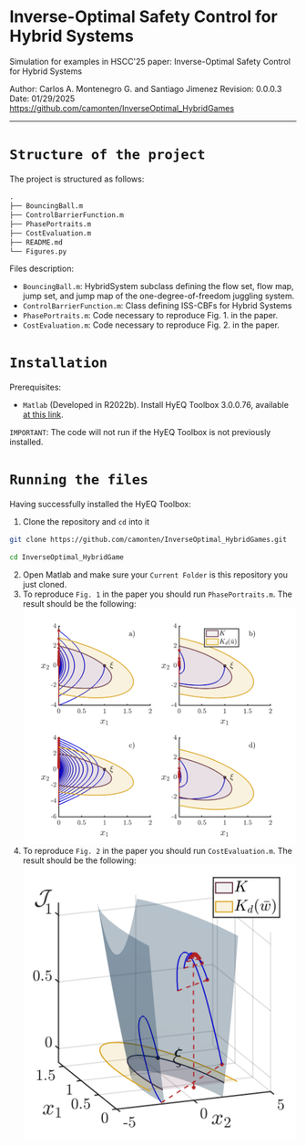 # Inverse-Optimal Safety Control for Hybrid Systems 

Simulation for examples in HSCC'25 paper: Inverse-Optimal Safety Control for Hybrid Systems 

Author: Carlos A. Montenegro G. and Santiago Jimenez
Revision: 0.0.0.3 Date: 01/29/2025
https://github.com/camonten/InverseOptimal_HybridGames

----------------------------------------------------------------------------
# `Structure of the project`

The project is structured as follows:

```
.
├── BouncingBall.m
├── ControlBarrierFunction.m
├── PhasePortraits.m
├── CostEvaluation.m
├── README.md
└── Figures.py
```

Files description:

- `BouncingBall.m`: HybridSystem subclass defining the flow set, flow map, jump set, and jump map of the one-degree-of-freedom juggling system.
- `ControlBarrierFunction.m`: Class defining ISS-CBFs for Hybrid Systems
- `PhasePortraits.m`: Code necessary to reproduce Fig. 1. in the paper.
- `CostEvaluation.m`: Code necessary to reproduce Fig. 2. in the paper.


# `Installation`

Prerequisites:
- `Matlab` (Developed in R2022b). Install HyEQ Toolbox 3.0.0.76, available [at this link](https://www.mathworks.com/matlabcentral/fileexchange/41372-hybrid-equations-toolbox).

`IMPORTANT`: The code will not run if the HyEQ Toolbox is not previously installed.

# `Running the files`

Having successfully installed the HyEQ Toolbox:
1. Clone the repository and `cd` into it
```bash
git clone https://github.com/camonten/InverseOptimal_HybridGames.git
```
```bash
cd InverseOptimal_HybridGame
```
2. Open Matlab and make sure your `Current Folder` is this repository you just cloned.
3. To reproduce `Fig. 1` in the paper you should run `PhasePortraits.m`. The result should be the following:
![Fig. 1](Figures/PhasePortraits.png)
4. To reproduce `Fig. 2` in the paper you should run `CostEvaluation.m`. The result should be the following:
![Fig. 2](Figures/CostEvaluation.png)
